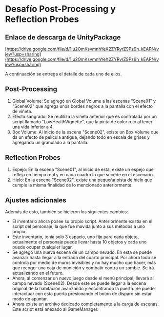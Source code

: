 # Desafío Post-Processing y Reflection Probes

## Enlace de descarga de UnityPackage

[https://drive.google.com/file/d/1lu2OmKsvmnhYeX2ZYRyrZ9Pz9h_kEAPN/view?usp=sharing](https://drive.google.com/file/d/1lu2OmKsvmnhYeX2ZYRyrZ9Pz9h_kEAPN/view?usp=sharing)

A continuación se entrega el detalle de cada uno de ellos.

## Post-Processing

1. Global Volume: Se agregó un Global Volume a las escenas "Scene01" y "Scene02" que agrega unos bordes negros a la pantalla con el efecto de viñeta.
2. Efecto sangrado: Se reutiliza la viñeta anterior que es controlada por un script llamado "LowHealthVignette", que la pinta de color rojo al tener una vida inferior a 4.
3. Box Volume: Al inicio de la escena "Scene02", existe un Box Volume que da un efecto de película antigua, dejando todo en escala de grises y agregando un granulado a la pantalla.

## Reflection Probes

1. Espejo: En la escena "Scene01", al inicio de esta, existe un espejo que refleja en tiempo real y en cada cuadro lo que sucede en el escenario.
2. Hielo: En la escena "Scene02", existe una pequeña pista de hielo que cumple la misma finalidad de lo mencionado anteriormente.

## Ajustes adicionales

Además de esto, también se hicieron los siguientes cambios:
- El inventario ahora posee su propio script. Anteriormente existía en el script del personaje, la que fue movida junto a sus métodos a uno propio.
- Este inventario, tenía solo 3 espacio, uno fijo para cada objeto, actualmente el personaje puede llevar hasta 10 objetos y cada uno puede ocupar cualquier lugar.
- Se agregó una nueva escena de un campo nevado. En esta se puede avanzar hasta llegar a la entrada del cuarto principal. Por ahora todo se controla por medio de muros invisibles y no hay mucho que hacer, más que recoger una caja de munición y combatir contra un zombie. Se irá actualizando en el futuro.
- Ahora, al comenzar un nuevo juego desde el menú principal, llevará al campo nevado (Scene02). Desde este se puede llegar a la escena original de la habitación avanzando y encontrando la puerta. Se puede interactuar con esta puerta presionando el botón de disparo sin estar modo de apuntar.
- Ahora existe un archivo dedicado completamente a la carga de escenas. Este script está anexado al GameManager.